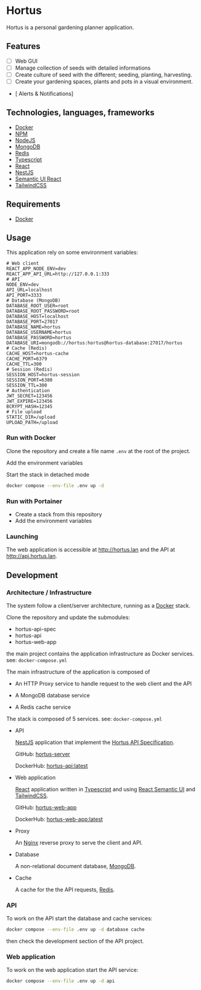 # Hortus

Hortus is a personal gardening planner application.

## Features

- [ ] Web GUI
- [ ] Manage collection of seeds with detailed informations
- [ ] Create culture of seed with the different; seeding,
planting, harvesting.
- [ ] Create your gardening spaces, plants and pots in a visual environment.
- [ Alerts & Notifications]

## Technologies, languages, frameworks

- [Docker](https://www.docker.com/)
- [NPM](https://www.npmjs.com/)
- [NodeJS](https://nodejs.org/)
- [MongoDB](https://www.mongodb.com/)
- [Redis](https://redis.io/)
- [Typescript](https://www.typescriptlang.org/)
- [React](https://reactjs.org/)
- [NestJS](https://nestjs.com/)
- [Semantic UI React](https://react.semantic-ui.com/)
- [TailwindCSS](https://www.typescriptlang.org/)

## Requirements

- [Docker](https://www.docker.com/)

## Usage

This application rely on some environment variables:

```properties
# Web client
REACT_APP_NODE_ENV=dev
REACT_APP_API_URL=http://127.0.0.1:333
# API
NODE_ENV=dev
API_URL=localhost
API_PORT=3333
# Database (MongoDB)
DATABASE_ROOT_USER=root
DATABASE_ROOT_PASSWORD=root
DATABASE_HOST=localhost
DATABASE_PORT=27017
DATABASE_NAME=hortus
DATABASE_USERNAME=hortus
DATABASE_PASSWORD=hortus
DATABASE_URI=mongodb://hortus:hortus@hortus-database:27017/hortus
# Cache (Redis)
CACHE_HOST=hortus-cache
CACHE_PORT=6379
CACHE_TTL=300
# Session (Redis)
SESSION_HOST=hortus-session
SESSION_PORT=6380
SESSION_TTL=300
# Authentication
JWT_SECRET=123456
JWT_EXPIRE=123456
BCRYPT_HASH=12345
# File upload
STATIC_DIR=/upload
UPLOAD_PATH=/upload
```

### Run with Docker

Clone the repository and create a file name `.env` at the root of the project.

Add the environment variables

Start the stack in detached mode

```bash
docker compose --env-file .env up -d
```

### Run with Portainer

- Create a stack from this repository
- Add the environment variables

### Launching

The web application is accessible at <http://hortus.lan> and the API at
<http://api.hortus.lan>.

## Development

### Architecture / Infrastructure

The system follow a client/server architecture, running as a
[Docker](https://www.docker.com/) stack.

Clone the repository and update the submodules:

- hortus-api-spec
- hortus-api
- hortus-web-app

the main project contains the application infrastructure as Docker services. see: `docker-compose.yml`

The main infrastructure of the application is composed of

- An HTTP Proxy service to handle request to the web client and the API

- A MongoDB database service

- A Redis cache service

The stack is composed of 5 services. see: `docker-compose.yml`

- API

  [NestJS](https://nestjs.com/) application that implement the [Hortus API Specification](https://github.com/alexandrelamberty/hortus-api-spec).

  GitHub:  [hortus-server](https://github.com/alexandrelamberty/hortus-server)

  DockerHub: [hortus-api:latest](https://hub.docker.com/r/alexandrelamberty/hortus-api)

- Web application
  
  [React](https://reactjs.org/) application written in [Typescript](https://www.typescriptlang.org/) and using
  [React Semantic UI](https://react.semantic-ui.com/) and [TailwindCSS](https://tailwindcss.com/).

  GitHub: [hortus-web-app](https://github.com/alexandrelamberty/hortus-web-app)

  DockerHub: [hortus-web-app:latest](https://hub.docker.com/r/alexandrelamberty/hortus-web-app)

- Proxy
  
  An [Nginx](https://www.nginx.com/) reverse proxy to serve the client and API.

- Database
  
  A non-relational document database, [MongoDB](https://hub.docker.com/_/mongo).

- Cache

  A cache for the the API requests, [Redis](https://hub.docker.com/_/redis).

### API

To work on the API start the database and cache services:

```bash
docker compose --env-file .env up -d database cache
```

then check the development section of the API project.

### Web application

To work on the web application start the API service:

```bash
docker compose --env-file .env up -d api
```
